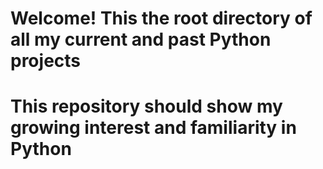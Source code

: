 # Welcome! This the root directory of all my current and past Python projects
# This repository should show my growing interest and familiarity in Python 

